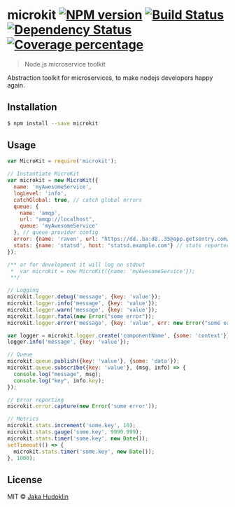 # microkit [![NPM version][npm-image]][npm-url] [![Build Status][travis-image]][travis-url] [![Dependency Status][daviddm-image]][daviddm-url] [![Coverage percentage][coveralls-image]][coveralls-url]
> Node.js microservice toolkit

Abstraction toolkit for microservices, to make nodejs developers happy again.

## Installation

```sh
$ npm install --save microkit
```

## Usage

```js
var MicroKit = require('microkit');

// Instantiate MicroKit
var microkit = new MicroKit({
  name: 'myAwesomeService',
  logLevel: 'info',
  catchGlobal: true, // catch global errors
  queue: {
    name: 'amqp',
    url: "amqp://localhost",
    queue: 'myAwesomeService'
  }, // queue provider config
  error: {name: 'raven', url: "https://dd..ba:d8..35@app.getsentry.com/24343"}, // error reporter config
  stats: {name: 'statsd', host: "statsd.example.com"} // stats reporter config
});

/** or for development it will log on stdout
 *  var microkit = new MicroKit({name: 'myAwesomeService'});
 **/

// Logging
microkit.logger.debug('message', {key: 'value'});
microkit.logger.info('message', {key: 'value'});
microkit.logger.warn('message', {key: 'value'});
microkit.logger.fatal(new Error("some error"));
microkit.logger.error('message', {key: 'value', err: new Error("some error")});

var logger = microkit.logger.create('componentName', {some: 'context'});
logger.info('message', {key: 'value'});

// Queue
microkit.queue.publish({key: 'value'}, {some: 'data'});
microkit.queue.subscribe({key: 'value'}, (msg, info) => {
  console.log("message", msg);
  console.log("key", info.key);
});

// Error reporting
microkit.error.capture(new Error('some error'));

// Metrics
microkit.stats.increment('some.key', 10);
microkit.stats.gauge('some.key', 9999.999);
microkit.stats.timer('some.key', new Date());
setTimeout(() => {
  microkit.stats.timer('some.key', new Date());
}, 1000);
```

## License

MIT © [Jaka Hudoklin](https://x-truder.net)

[npm-image]: https://badge.fury.io/js/microkit.svg
[npm-url]: https://npmjs.org/package/microkit
[travis-image]: https://travis-ci.org/x-truder/microkit.svg?branch=master
[travis-url]: https://travis-ci.org/x-truder/microkit
[daviddm-image]: https://david-dm.org/x-truder/microkit.svg?theme=shields.io
[daviddm-url]: https://david-dm.org/x-truder/microkit
[coveralls-image]: https://coveralls.io/repos/x-truder/microkit/badge.svg
[coveralls-url]: https://coveralls.io/r/x-truder/microkit
